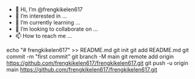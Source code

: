 - 👋 Hi, I’m @frengkikelen617
- 👀 I’m interested in ...
- 🌱 I’m currently learning ...
- 💞️ I’m looking to collaborate on ...
- 📫 How to reach me ...

<!---
frengkikelen617/frengkikelen617 is a ✨ special ✨ repository because its `README.md` (this file) appears on your GitHub profile.
You can click the Preview link to take a look at your changes.
--->
echo "# frengkikelen617" >> README.md
git init
git add README.md
git commit -m "first commit"
git branch -M main
git remote add origin https://github.com/frengkikelen617/frengkikelen617.git
git push -u origin main
https://github.com/frengkikelen617/frengkikelen617.git
